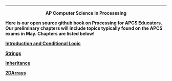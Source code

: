 ---
 <p align="center"> <strong>AP Computer Science in Processsing</p>
Here is our open source github book on Processing for APCS Educators.  Our preliminary chapters will include topics typically found on the APCS exams in May.  Chapters are listed below!


[Introduction and Conditional Logic](https://github.com/treinartz/APCS.Processing.Fellowship.Resources/blob/gh-pages/chapters/IntroAndConditionalLogic.md)

[Strings](https://github.com/treinartz/pFellowship/blob/gh-pages/Strings.md)

[Inheritance](https://github.com/treinartz/pFellowship/blob/gh-pages/chapters/Inheritance.md)

[2DArrays](https://github.com/treinartz/pFellowship/blob/gh-pages/2DArrays.md)




